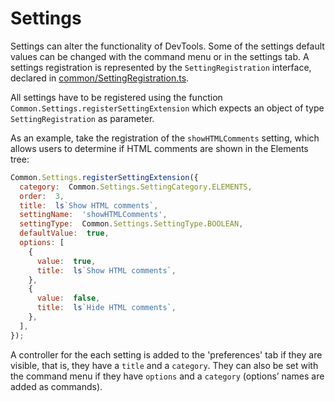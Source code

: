 # Settings

Settings can alter the functionality of DevTools.
Some of the settings default values can be changed with the command menu or in the settings tab.
A settings registration is represented by the `SettingRegistration` interface, declared in [common/SettingRegistration.ts](./SettingRegistration.ts).

All settings have to be registered using the function `Common.Settings.registerSettingExtension` which expects an object of type `SettingRegistration` as parameter.

As an example, take the registration of the `showHTMLComments` setting,  which allows users to determine if HTML comments are shown in the Elements tree:
```js
Common.Settings.registerSettingExtension({
  category:  Common.Settings.SettingCategory.ELEMENTS,
  order:  3,
  title:  ls`Show HTML comments`,
  settingName:  'showHTMLComments',
  settingType:  Common.Settings.SettingType.BOOLEAN,
  defaultValue:  true,
  options: [
    {
      value:  true,
      title:  ls`Show HTML comments`,
    },
    {
      value:  false,
      title:  ls`Hide HTML comments`,
    },
  ],
});
```

A controller for the each setting is added to the 'preferences' tab if they are visible, that is, they have a `title` and a `category`.
They can also be set with the command menu if they have `options` and a `category` (options’ names are added as commands).
